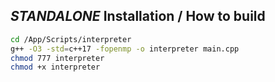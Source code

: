 ## *STANDALONE* Installation / How to build
```bash
cd /App/Scripts/interpreter
g++ -O3 -std=c++17 -fopenmp -o interpreter main.cpp
chmod 777 interpreter
chmod +x interpreter
```